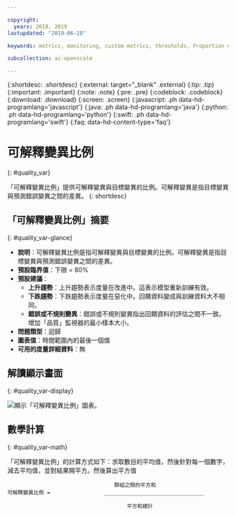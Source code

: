 ```yaml
---

copyright:
  years: 2018, 2019
lastupdated: "2019-06-28"

keywords: metrics, monitoring, custom metrics, thresholds, Proportion explained variance

subcollection: ai-openscale

---
```


{:shortdesc: .shortdesc}
{:external: target="_blank" .external}
{:tip: .tip}
{:important: .important}
{:note: .note}
{:pre: .pre}
{:codeblock: .codeblock}
{:download: .download}
{:screen: .screen}
{:javascript: .ph data-hd-programlang='javascript'}
{:java: .ph data-hd-programlang='java'}
{:python: .ph data-hd-programlang='python'}
{:swift: .ph data-hd-programlang='swift'}
{:faq: data-hd-content-type='faq'}

# 可解釋變異比例
{: #quality_var}

「可解釋變異比例」提供可解釋變異與目標變異的比例。可解釋變異是指目標變異與預測錯誤變異之間的差異。
{: shortdesc}

## 「可解釋變異比例」摘要
{: #quality_var-glance}

- **說明**：可解釋變異比例是指可解釋變異與目標變異的比例。可解釋變異是指目標變異與預測錯誤變異之間的差異。
- **預設臨界值**：下限 = 80%
- **預設建議**：
   - **上升趨勢**：上升趨勢表示度量在改進中。這表示模型重新訓練有效。
   - **下跌趨勢**：下跌趨勢表示度量在惡化中。回饋資料變成與訓練資料大不相同。
   - **錯誤或不規則變異**：錯誤或不規則變異指出回饋資料的評估之間不一致。增加「品質」監視器的最小樣本大小。
- **問題類型**：迴歸
- **圖表值**：時間範圍內的最後一個值
- **可用的度量詳細資料**：無

## 解讀顯示畫面
{: #quality_var-display}

![顯示「可解釋變異比例」圖表。](images/xxxx.png)

## 數學計算
{: #quality_var-math}

「可解釋變異比例」的計算方式如下：求取數目的平均值，然後針對每一個數字，減去平均值，並對結果開平方。然後算出平方值

```
                                  群組之間的平方和
可解釋變異比例 =                 ________________________________

                                      平方和總計
```
